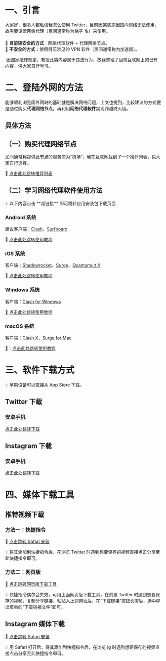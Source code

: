 # 一、引言

大家好，很多人都私信我怎么使用 Twitter，目前因某些原因国内网络无法使用，故需要设置网络代理（民间通常称为梯子 🪜）来使用。

🙆 **目前较安全的方式**：网络代理软件 + 代理网络节点。  
🙅 **不安全的方式**：使用目前常见的 VPN 软件（民间通常称为加速器）。

 因国家法律规定，教授此类内容属于违法行为，故我整理了目前互联网上的已有内容，供大家自行学习。

# 二、登陆外网的方法

能够顺利浏览国外网站的基础就是解决网络问题，上文也提到，比较建议的方式便是通过购买**代理网络节点**，再利用**网络代理软件**实现跨越防火墙。

## 具体方法

## （一）购买代理网络节点

民间通常称提供此节点的服务商为“机场”，我在互联网找到了一个推荐列表，供大家自行选择。

🔗 [点击此处跳转推荐列表](https://clashnode.xyz/famous-clash-nodes-providers/)

## （二）学习网络代理软件使用方法

<aside>
💡 以下内容点击 **超链接** 即可跳转应用安装包下载页面

</aside>

### Android 系统

建议客户端：[Clash](https://github.com/Kr328/ClashForAndroid)、[Surfboard](https://github.com/getsurfboard/surfboard/releases)

🔗 [点击此处跳转使用教程](https://docs.gtk.pw/contents/android.html)

### iOS 系统

客户端：[Shadowrocket](https://apps.apple.com/us/app/shadowrocket/id932747118)、[Surge](https://apps.apple.com/us/app/surge-5/id1442620678)、[Quantumult X](https://apps.apple.com/us/app/quantumult-x/id1443988620)

🔗 [点击此处跳转使用教程](https://docs.gtk.pw/contents/ios.html)

### Windows 系统

客户端：[Clash for Windows](https://github.com/Fndroid/clash_for_windows_pkg/releases)

🔗 [点击此处跳转使用教程](https://docs.gtk.pw/contents/windows.html)

### macOS 系统

客户端：[Clash X](https://github.com/yichengchen/clashX)、[Surge for Mac](https://nssurge.com)

🔗：[点击此处跳转使用教程](https://docs.gtk.pw/contents/macos.html)

# 三、软件下载方式

<aside>
💡 苹果设备可以直接从 App Store 下载。

</aside>

## Twitter 下载

### 安卓手机

[点击此处跳转下载](https://www.apkmirror.com/?post_type=app_release&searchtype=apk&s=instag)

## Instagram 下载

### 安卓手机

[点击此处跳转下载](https://www.apkmirror.com/?post_type=app_release&searchtype=apk&s=twitter)

# 四、媒体下载工具

## 推特视频下载

### 方法一：快捷指令

🔧 [点击跳转 Safari 安装](https://www.icloud.com/shortcuts/8239cfb476784b44b2128b8c436e16b8)

💡 将其添加到快捷指令后，在浏览 Twitter 时遇到想要保存的视频直接点击分享至此快捷指令即可。  

### 方法二：网页版

🔧 [点击跳转网页版下载工具](https://www.getmytweet.com/zh/%C2%A0)

💡 快捷指令偶尔会失效，可用上面网页版下载工具，在浏览 Twitter 时遇到想要保存的视频，复制分享链接，粘贴入上述网址后，在“下载链接”按钮长按后，选中弹出菜单的“下载链接文件”即可。

## Instagram 媒体下载

🔧 [点击跳转 Safari 安装](https://routinehub.co/shortcut/7823/)

💡 用 Safari 打开后，将其添加到快捷指令后，在浏览 ig 时遇到想要保存的视频直接点击分享至此快捷指令即可。
